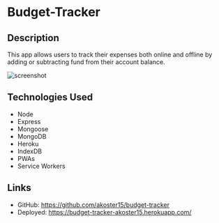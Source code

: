 # Budget-Tracker

## Description

This app allows users to track their expenses both online and offline by adding or subtracting fund from their account balance.

![screenshot](https://user-images.githubusercontent.com/85514792/146469153-1e797ac9-54a3-48e4-81e8-b96521a77b22.PNG)

## Technologies Used

- Node
- Express
- Mongoose
- MongoDB
- Heroku
- IndexDB
- PWAs
- Service Workers

## Links

- GitHub: https://github.com/akoster15/budget-tracker
- Deployed: https://budget-tracker-akoster15.herokuapp.com/
